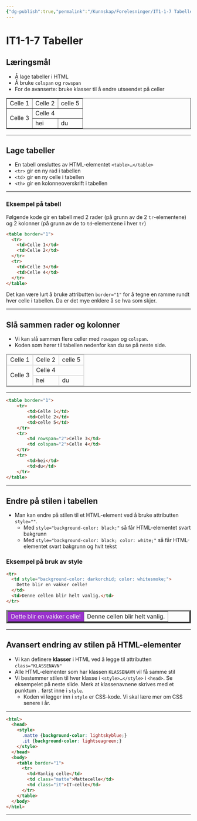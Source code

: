 ```yaml
---
{"dg-publish":true,"permalink":"/Kunnskap/Forelesninger/IT1-1-7 Tabeller/","title":"IT1-1-7 Tabeller","tags":["it1","forelesning"]}
---
```



# IT1-1-7 Tabeller

## Læringsmål

- Å lage tabeller i HTML
- Å bruke `colspan` og `rowspan`
- For de avanserte: bruke klasser til å endre utseendet på celler
 <table border="1">
			<tr>
					<td>Celle 1</td>
					<td>Celle 2</td>
					<td>celle 5</td>
			</tr>
			<tr>
					<td rowspan="2">Celle 3</td>
					<td colspan="2">Celle 4</td>
			</tr>
			<tr>
					<td>hei</td>
					<td>du</td>
			</tr>
	</table>

---

## Lage tabeller

- En tabell omsluttes av HTML-elementet `<table>…</table>`
- `<tr>` gir en ny rad i tabellen
- `<td>` gir en ny celle i tabellen
- `<th>` gir en kolonneoverskrift i tabellen

---

### Eksempel på tabell

Følgende kode gir en tabell med 2 rader (på grunn av de 2 `tr`-elementene) og 2 kolonner (på grunn av de to `td`-elementene i hver `tr`)

```html
<table border="1">
  <tr>
    <td>Celle 1</td>
    <td>Celle 2</td>
  </tr>
  <tr>
    <td>Celle 3</td>
    <td>Celle 4</td>
  </tr>
</table>
```

Det kan være lurt å bruke attributten `border="1"` for å tegne en ramme rundt hver celle i tabellen. Da er det mye enklere å se hva som skjer.

---

## Slå sammen rader og kolonner

- Vi kan slå sammen flere celler med `rowspan` og `colspan`.
- Koden som hører til tabellen nedenfor kan du se på neste side.

<table border="1">
	<tr>
		<td style="border: 2px solid #ddd;">Celle 1</td>
		<td style="border: 2px solid #ddd;">Celle 2</td>
		<td style="border: 2px solid #ddd;">celle 5</td>
	</tr>
	<tr>
		<td rowspan="2" style="border: 2px solid #ddd;">Celle 3</td>
		<td colspan="2" style="border: 2px solid #ddd;">Celle 4</td>
	</tr>
	<tr>
		<td style="border: 2px solid #ddd;">hei</td>
		<td style="border: 2px solid #ddd;">du</td>
	</tr>
</table>
	
---
```html
<table border="1">
	<tr>
		<td>Celle 1</td>
		<td>Celle 2</td>
		<td>celle 5</td>
	</tr>
	<tr>
		<td rowspan="2">Celle 3</td>
		<td colspan="2">Celle 4</td>
	</tr>
	<tr>
		<td>hei</td>
		<td>du</td>
	</tr>
</table>
```

---

## Endre på stilen i tabellen

- Man kan endre på stilen til et HTML-element ved å bruke attributten `style=""`.
	- Med `style="background-color: black;"` så får HTML-elementet svart bakgrunn
	- Med `style="background-color: black; color: white;"` så får HTML-elementet svart bakgrunn og hvit tekst

### Eksempel på bruk av style

```html
<tr>
  <td style="background-color: darkorchid; color: whitesmoke;">
    Dette blir en vakker celle!
  </td>
  <td>Denne cellen blir helt vanlig.</td>
</tr>
```

<table border="4">
<tr>  
	<td style="background-color: darkorchid; color: whitesmoke;">Dette blir en vakker celle!</td>
	<td>Denne cellen blir helt vanlig.</td>
</tr>
</table>

---

## Avansert endring av stilen på HTML-elementer

- Vi kan definere **klasser** i HTML ved å legge til attributten `class="KLASSENAVN"`
- Alle HTML-elementer som har klassen `KLASSENAVN` vil få samme stil
- Vi bestemmer stilen til hver klasse i `<style>…</style>` i `<head>`. Se eksempelet på neste slide. Merk at klassenavnene skrives med et punktum `.` først inne i `style`. 
	- Koden vi legger inn i `style` er CSS-kode. Vi skal lære mer om CSS senere i år.

---

```html
<html>
  <head>
    <style>
      .matte {background-color: lightskyblue;}
      .it {background-color: lightseagreen;}
    </style>
  </head>
  <body>
    <table border="1">
      <tr>
        <td>Vanlig celle</td>
        <td class="matte">Mattecelle</td>
        <td class="it">IT-celle</td>
      </tr>
    </table>
  </body>
</html>
```

---
